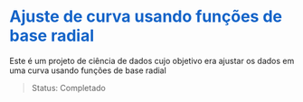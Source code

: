 <h1 style="color: rgb(20,100,200)"> Ajuste de curva usando funções de base radial </h1>
Este é um projeto de ciência de dados cujo objetivo era ajustar os dados em uma curva usando funções de base radial

> Status: Completado

